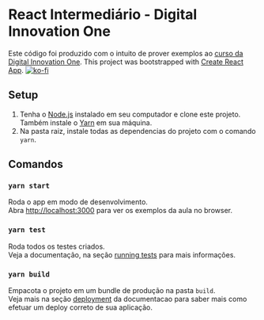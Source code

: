# React Intermediário - Digital Innovation One

Este código foi produzido com o intuito de prover exemplos ao [curso da Digital Innovation One](https://web.digitalinnovation.one/course/desenvolvimento-de-aplicacoes-para-internet-com-reactjs/learning/c6a6c9e3-c419-4443-9191-b3bf851d1ce4).
This project was bootstrapped with [Create React App](https://github.com/facebook/create-react-app).
[![ko-fi](https://ko-fi.com/img/githubbutton_sm.svg)](https://ko-fi.com/K3K5EX3A1)

## Setup

1. Tenha o [Node.js](https://nodejs.org/en/download/) instalado em seu computador e clone este projeto. Também instale o [Yarn](https://yarnpkg.com/lang/pt-br/docs/install) em sua máquina.
2. Na pasta raiz, instale todas as dependencias do projeto com o comando `yarn`.

## Comandos

### `yarn start`

Roda o app em modo de desenvolvimento.<br>
Abra [http://localhost:3000](http://localhost:3000) para ver os exemplos da aula no browser.

### `yarn test`

Roda todos os testes criados.<br>
Veja a documentação, na seção [running tests](https://facebook.github.io/create-react-app/docs/running-tests) para mais informações.

### `yarn build`

Empacota o projeto em um bundle de produção na pasta `build`.<br>
Veja mais na seção [deployment](https://facebook.github.io/create-react-app/docs/deployment) da documentacao para saber mais como efetuar um deploy correto de sua aplicação.

